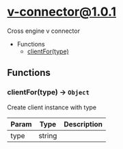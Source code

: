 # v-connector@1.0.1

Cross engine v connector

+ Functions
  + [clientFor(type)](#v-connector-function-client-for)

## Functions

<a class='md-heading-link' name="v-connector-function-client-for" ></a>

### clientFor(type) -> `Object`

Create client instance with type

| Param | Type | Description |
| ----- | --- | -------- |
| type | string |  |





